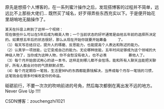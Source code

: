  原先是想搭个人博客的，在一系列蜜汁操作之后，发现搭博客的过程并不简单，远远比不上那些大佬们... 既然买了域名，好歹得弄些东西充实以下。于是便开始花里胡哨地无脑操作了。
  
    某天在抖音上刷到了这样一个视频：
    现在做些什么可以在5年后成为精英人物；一个当前状态的好坏通常是由他五年前的选择所决定的。如果想五年后的状态很好，那么从现在开始你就要开始筹备     了。
    （1）每天写总结日记，提升人的琢磨、反思能力，也能提高个人表达和陈述的能力。
    （2）认真学一项技能，让它变成自己的能力。无论哪种技能，五年时间足够成为这个领域的大神级人物了，当你成为这种人物，你不会愁没有收入，也不必羡          慕他人了。
    （3）每个月开始尝试用心的读一本书，这样走到哪儿都不会怯场，能和所有人聊天且能把天聊好，所有人都会对你的气质默默点赞。
    （4）每个月定期存一笔钱，生活里90%的东西都能靠钱解决，当养成每个月存一笔钱的习惯，这笔钱会在很多时候改变你的命运。
    
砥砺前行，不要一次次的吹响前进的号角，然后每次都倒在离出发不远的地方。Never Give Up !!!!

CSDN博客：zouchengzhi1021
